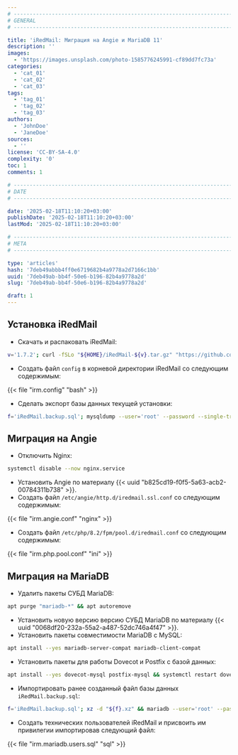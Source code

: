 ```yaml
---
# -------------------------------------------------------------------------------------------------------------------- #
# GENERAL
# -------------------------------------------------------------------------------------------------------------------- #

title: 'iRedMail: Миграция на Angie и MariaDB 11'
description: ''
images:
  - 'https://images.unsplash.com/photo-1585776245991-cf89dd7fc73a'
categories:
  - 'cat_01'
  - 'cat_02'
  - 'cat_03'
tags:
  - 'tag_01'
  - 'tag_02'
  - 'tag_03'
authors:
  - 'JohnDoe'
  - 'JaneDoe'
sources:
  - ''
license: 'CC-BY-SA-4.0'
complexity: '0'
toc: 1
comments: 1

# -------------------------------------------------------------------------------------------------------------------- #
# DATE
# -------------------------------------------------------------------------------------------------------------------- #

date: '2025-02-18T11:10:20+03:00'
publishDate: '2025-02-18T11:10:20+03:00'
lastMod: '2025-02-18T11:10:20+03:00'

# -------------------------------------------------------------------------------------------------------------------- #
# META
# -------------------------------------------------------------------------------------------------------------------- #

type: 'articles'
hash: '7deb49abbb4ff0e6719682b4a9778a2d7166c1bb'
uuid: '7deb49ab-bb4f-50e6-b196-82b4a9778a2d'
slug: '7deb49ab-bb4f-50e6-b196-82b4a9778a2d'

draft: 1
---
```




<!--more-->

## Установка iRedMail

- Скачать и распаковать iRedMail:

```bash
v='1.7.2'; curl -fSLo "${HOME}/iRedMail-${v}.tar.gz" "https://github.com/iredmail/iRedMail/archive/refs/tags/${v}.tar.gz" && tar -xzf "${HOME}/iRedMail-${v}.tar.gz" && cd "${HOME}/iRedMail-${v}"
```

- Создать файл `config` в корневой директории iRedMail со следующим содержимым:

{{< file "irm.config" "bash" >}}

- Сделать экспорт базы данных текущей установки:

```bash
f='iRedMail.backup.sql'; mysqldump --user='root' --password --single-transaction --databases 'amavisd' 'fail2ban' 'iredadmin' 'iredapd' 'roundcubemail' 'vmail' --result-file="${f}" && xz "${f}" && rm -f "${f}"
```

## Миграция на Angie

- Отключить Nginx:

```bash
systemctl disable --now nginx.service
```

- Установить Angie по материалу {{< uuid "b825cd19-f0f5-5a63-acb2-00784311b738" >}}.
- Создать файл `/etc/angie/http.d/iredmail.ssl.conf` со следующим содержимым:

{{< file "irm.angie.conf" "nginx" >}}

- Создать файл `/etc/php/8.2/fpm/pool.d/iredmail.conf` со следующим содержимым:

{{< file "irm.php.pool.conf" "ini" >}}

## Миграция на MariaDB

- Удалить пакеты СУБД MariaDB:

```bash
apt purge "mariadb-*" && apt autoremove
```

- Установить новую версию версию СУБД MariaDB по материалу {{< uuid "0068df20-232a-55a2-a487-52dc746a4f47" >}}.
- Установить пакеты совместимости MariaDB с MySQL:

```bash
apt install --yes mariadb-server-compat mariadb-client-compat
```

- Установить пакеты для работы Dovecot и Postfix с базой данных:

```bash
apt install --yes dovecot-mysql postfix-mysql && systemctl restart dovecot.service postfix.service postfix@-.service
```

- Импортировать ранее созданный файл базы данных `iRedMail.backup.sql`:

```bash
f='iRedMail.backup.sql'; xz -d "${f}.xz" && mariadb --user='root' --password < "${f}"
```

- Создать технических пользователей iRedMail и присвоить им привилегии импортировав следующий файл:

{{< file "irm.mariadb.users.sql" "sql" >}}
